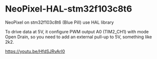 # NeoPixel-HAL-stm32f103c8t6
NeoPixel on stm32f103c8t6 (Blue Pill) use HAL library

To drive data at 5V, it configure PWM output A0 (TIM2_CH1) with mode Open Drain, so you need to add an external pull-up to 5V, something like 2k2.

https://youtu.be/HfdSJRvArI0

